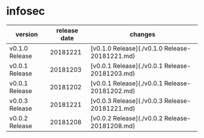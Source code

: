 # infosec	


|version|release date|changes|
|---|---|---|
|v0.1.0 Release|20181221|[v0.1.0 Release](./v0.1.0 Release-20181221.md)|
|v0.0.1 Release|20181203|[v0.0.1 Release](./v0.0.1 Release-20181203.md)|
|v0.0.1 Release|20181202|[v0.0.1 Release](./v0.0.1 Release-20181202.md)|
|v0.0.3 Release|20181221|[v0.0.3 Release](./v0.0.3 Release-20181221.md)|
|v0.0.2 Release|20181208|[v0.0.2 Release](./v0.0.2 Release-20181208.md)|
